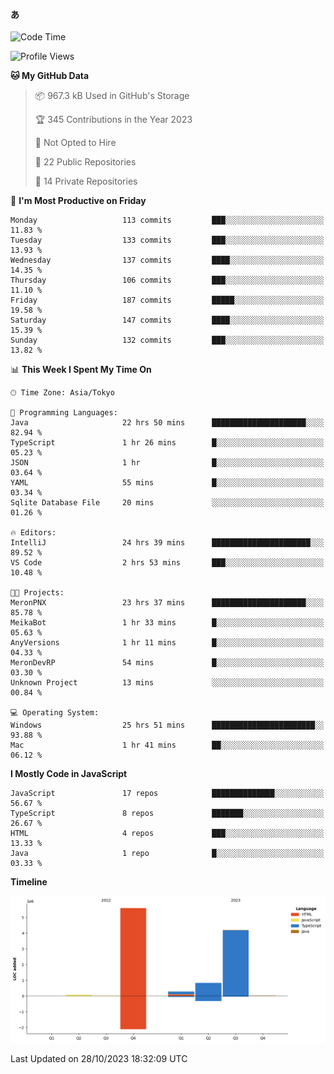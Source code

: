 #### あ

<!--START_SECTION:waka-->
![Code Time](http://img.shields.io/badge/Code%20Time-578%20hrs%2023%20mins-blue)

![Profile Views](http://img.shields.io/badge/Profile%20Views-22-blue)

**🐱 My GitHub Data** 

> 📦 967.3 kB Used in GitHub's Storage 
 > 
> 🏆 345 Contributions in the Year 2023
 > 
> 🚫 Not Opted to Hire
 > 
> 📜 22 Public Repositories 
 > 
> 🔑 14 Private Repositories 
 > 
📅 **I'm Most Productive on Friday** 

```text
Monday                   113 commits         ███░░░░░░░░░░░░░░░░░░░░░░   11.83 % 
Tuesday                  133 commits         ███░░░░░░░░░░░░░░░░░░░░░░   13.93 % 
Wednesday                137 commits         ████░░░░░░░░░░░░░░░░░░░░░   14.35 % 
Thursday                 106 commits         ███░░░░░░░░░░░░░░░░░░░░░░   11.10 % 
Friday                   187 commits         █████░░░░░░░░░░░░░░░░░░░░   19.58 % 
Saturday                 147 commits         ████░░░░░░░░░░░░░░░░░░░░░   15.39 % 
Sunday                   132 commits         ███░░░░░░░░░░░░░░░░░░░░░░   13.82 % 
```


📊 **This Week I Spent My Time On** 

```text
🕑︎ Time Zone: Asia/Tokyo

💬 Programming Languages: 
Java                     22 hrs 50 mins      █████████████████████░░░░   82.94 % 
TypeScript               1 hr 26 mins        █░░░░░░░░░░░░░░░░░░░░░░░░   05.23 % 
JSON                     1 hr                █░░░░░░░░░░░░░░░░░░░░░░░░   03.64 % 
YAML                     55 mins             █░░░░░░░░░░░░░░░░░░░░░░░░   03.34 % 
Sqlite Database File     20 mins             ░░░░░░░░░░░░░░░░░░░░░░░░░   01.26 % 

🔥 Editors: 
IntelliJ                 24 hrs 39 mins      ██████████████████████░░░   89.52 % 
VS Code                  2 hrs 53 mins       ███░░░░░░░░░░░░░░░░░░░░░░   10.48 % 

🐱‍💻 Projects: 
MeronPNX                 23 hrs 37 mins      █████████████████████░░░░   85.78 % 
MeikaBot                 1 hr 33 mins        █░░░░░░░░░░░░░░░░░░░░░░░░   05.63 % 
AnyVersions              1 hr 11 mins        █░░░░░░░░░░░░░░░░░░░░░░░░   04.33 % 
MeronDevRP               54 mins             █░░░░░░░░░░░░░░░░░░░░░░░░   03.30 % 
Unknown Project          13 mins             ░░░░░░░░░░░░░░░░░░░░░░░░░   00.84 % 

💻 Operating System: 
Windows                  25 hrs 51 mins      ███████████████████████░░   93.88 % 
Mac                      1 hr 41 mins        ██░░░░░░░░░░░░░░░░░░░░░░░   06.12 % 
```

**I Mostly Code in JavaScript** 

```text
JavaScript               17 repos            ██████████████░░░░░░░░░░░   56.67 % 
TypeScript               8 repos             ███████░░░░░░░░░░░░░░░░░░   26.67 % 
HTML                     4 repos             ███░░░░░░░░░░░░░░░░░░░░░░   13.33 % 
Java                     1 repo              █░░░░░░░░░░░░░░░░░░░░░░░░   03.33 % 
```



**Timeline**

![Lines of Code chart](https://raw.githubusercontent.com/arutaka1220/arutaka1220/main/assets/bar_graph.png)


 Last Updated on 28/10/2023 18:32:09 UTC
<!--END_SECTION:waka-->

